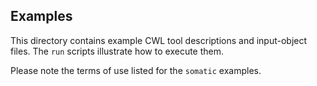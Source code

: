 ## Examples

This directory contains example CWL tool descriptions and input-object files. The `run` scripts illustrate how to execute them.

Please note the terms of use listed for the `somatic` examples.
